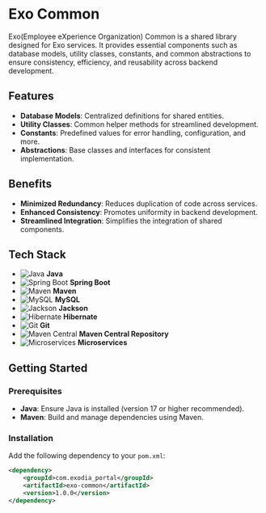 # Exo Common

Exo(Employee eXperience Organization) Common is a shared library designed for Exo services. It provides essential components such as database models, utility classes, constants, and common abstractions to ensure consistency, efficiency, and reusability across backend development.

## Features

- **Database Models**: Centralized definitions for shared entities.
- **Utility Classes**: Common helper methods for streamlined development.
- **Constants**: Predefined values for error handling, configuration, and more.
- **Abstractions**: Base classes and interfaces for consistent implementation.

## Benefits

- **Minimized Redundancy**: Reduces duplication of code across services.
- **Enhanced Consistency**: Promotes uniformity in backend development.
- **Streamlined Integration**: Simplifies the integration of shared components.

## Tech Stack

- ![Java](https://img.shields.io/badge/Java-ED8B00?style=for-the-badge&logo=java&logoColor=white) **Java**
- ![Spring Boot](https://img.shields.io/badge/Spring%20Boot-6DB33F?style=for-the-badge&logo=springboot&logoColor=white) **Spring Boot**
- ![Maven](https://img.shields.io/badge/Maven-C71A36?style=for-the-badge&logo=apachemaven&logoColor=white) **Maven**
- ![MySQL](https://img.shields.io/badge/MySQL-4479A1?style=for-the-badge&logo=mysql&logoColor=white) **MySQL**
- ![Jackson](https://img.shields.io/badge/Jackson-000000?style=for-the-badge&logo=json&logoColor=white) **Jackson**
- ![Hibernate](https://img.shields.io/badge/Hibernate-59666C?style=for-the-badge&logo=hibernate&logoColor=white) **Hibernate**
- ![Git](https://img.shields.io/badge/Git-F05032?style=for-the-badge&logo=git&logoColor=white) **Git**
- ![Maven Central](https://img.shields.io/badge/Maven%20Central-0078D7?style=for-the-badge&logo=apachemaven&logoColor=white) **Maven Central Repository**
- ![Microservices](https://img.shields.io/badge/Microservices-FF5733?style=for-the-badge&logo=microservices&logoColor=white) **Microservices**

## Getting Started

### Prerequisites

- **Java**: Ensure Java is installed (version 17 or higher recommended).
- **Maven**: Build and manage dependencies using Maven.

### Installation

Add the following dependency to your `pom.xml`:

```xml
<dependency>
    <groupId>com.exodia_portal</groupId>
    <artifactId>exo-common</artifactId>
    <version>1.0.0</version>
</dependency>